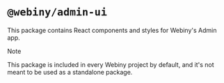 # `@webiny/admin-ui`

This package contains React components and styles for Webiny's Admin app.

> [!NOTE]
> This package is included in every Webiny project by default, and it's not meant to be used as a standalone package.
